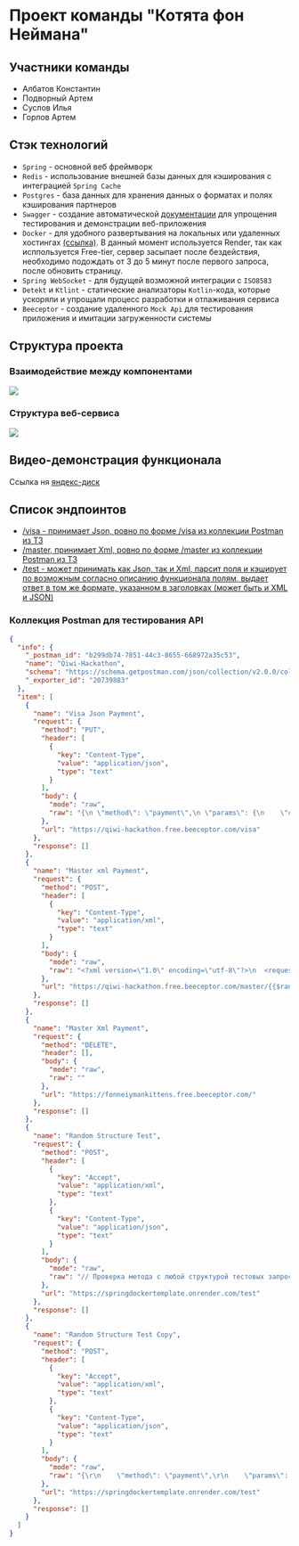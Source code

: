 # Проект команды "Котята фон Неймана"
## Участники команды
* Албатов Константин
* Подворный Артем
* Суслов Илья
* Горлов Артем

## Стэк технологий
* `Spring` - основной веб фреймворк
* `Redis` - использование внешней базы данных для кэширования с интеграцией `Spring Cache`
* `Postgres` - база данных для хранения данных о форматах и полях кэширования партнеров
* `Swagger` - создание автоматической [документации](https://springdockertemplate.onrender.com/swagger-ui/index.html) для упрощения тестирования и демонстрации веб-приложения
* `Docker` - для удобного развертывания на локальных или удаленных хостингах [(ссылка)](https://springdockertemplate.onrender.com). В данный момент используется Render, так как исппользуется Free-tier, сервер засыпает после бездействия, необходимо подождать от 3 до 5 минут после первого запроса, после обновить страницу.
* `Spring WebSocket` - для будущей возможной интеграции с `ISO8583`
* `Detekt` и `Ktlint` - статические анализаторы `Kotlin`-кода, которые ускоряли и упрощали процесс разработки и отлаживания сервиса
* `Beeceptor` - создание удаленного `Mock Api` для тестирования приложения и имитации загруженности системы

## Структура проекта
### Взаимодействие между компонентами
![](https://github.com/AlbatovK/SpringDockerTemplate/blob/master/svg_diagram.drawio.svg?raw=true)
### Структура веб-сервиса
![](https://github.com/AlbatovK/SpringDockerTemplate/blob/master/layers_svg.drawio.svg?raw=true)

## Видео-демонстрация функционала
Ссылка ня [яндекс-диск](https://disk.yandex.ru/i/RycUOM7ntfPiJQ)

## Список эндпоинтов
* [/visa - принимает Json, ровно по форме /visa из коллекции Postman из ТЗ](https://springdockertemplate.onrender.com/visa)
* [/master, принимает Xml, ровно по форме /master из коллекции Postman из ТЗ](https://springdockertemplate.onrender.com/master)
* [/test - может принимать как Json, так и Xml, парсит поля и кэширует по возможным согласно описанию функционала полям, выдает ответ в том же формате, указанном в заголовках (может быть и XML и JSON)](https://springdockertemplate.onrender.com/test)

### Коллекция Postman для тестирования API
```json
{
  "info": {
    "_postman_id": "b299db74-7851-44c3-8655-668972a35c53",
    "name": "Qiwi-Hackathon",
    "schema": "https://schema.getpostman.com/json/collection/v2.0.0/collection.json",
    "_exporter_id": "20739883"
  },
  "item": [
    {
      "name": "Visa Json Payment",
      "request": {
        "method": "PUT",
        "header": [
          {
            "key": "Content-Type",
            "value": "application/json",
            "type": "text"
          }
        ],
        "body": {
          "mode": "raw",
          "raw": "{\n \"method\": \"payment\",\n \"params\": {\n    \"card_holder_name\": \"CARDHOLDER NAME\",\n    \"card_number\": \"4278011111275400\",\n    \"card_expire\": \"2702\",\n    \"card_cvc\": \"067\",\n    \"amount\": \"1000\",\n    \"description\": \"Month subscription\",\n    \"redirect_url\": \"https://shop.merchant.com/order/23\"\n  },\n  \"id\": \"{{$randomUUID}}\"\n}"
        },
        "url": "https://qiwi-hackathon.free.beeceptor.com/visa"
      },
      "response": []
    },
    {
      "name": "Master xml Payment",
      "request": {
        "method": "POST",
        "header": [
          {
            "key": "Content-Type",
            "value": "application/xml",
            "type": "text"
          }
        ],
        "body": {
          "mode": "raw",
          "raw": "<?xml version=\"1.0\" encoding=\"utf-8\"?>\n  <request>\n\t<pg_card_number>5266886676134311</pg_card_number>\n\t<pg_description>Оплата брони</pg_description>\n\t<pg_cardholder>Ivan Ivanov</pg_cardholder>\n    <pg_expire_date>0128</pg_expire_date>\n    <pg_cvv>555</pg_cvv>\n  </request>"
        },
        "url": "https://qiwi-hackathon.free.beeceptor.com/master/{{$randomUUID}}"
      },
      "response": []
    },
    {
      "name": "Master Xml Payment",
      "request": {
        "method": "DELETE",
        "header": [],
        "body": {
          "mode": "raw",
          "raw": ""
        },
        "url": "https://fonneiymankittens.free.beeceptor.com/"
      },
      "response": []
    },
    {
      "name": "Random Structure Test",
      "request": {
        "method": "POST",
        "header": [
          {
            "key": "Accept",
            "value": "application/xml",
            "type": "text"
          },
          {
            "key": "Content-Type",
            "value": "application/json",
            "type": "text"
          }
        ],
        "body": {
          "mode": "raw",
          "raw": "// Проверка метода с любой структурой тестовых запросов, в данном случае определяется по заголовком Accept и Content-type\r\n\r\n{\r\n    \"a\": {\r\n        \"b\": {\r\n            \"c\": {\r\n\r\n            }\r\n        }\r\n    },\r\n    \"method\": \"payment\",\r\n    \"params\": {\r\n        \"card_holder_name\": \"CARDHOLDER NAME\",\r\n        \"card_number\": \"4278011111275400\",\r\n        \"card_expire\": \"2702\",\r\n        \"description\": \"Month subscription\",\r\n        \"redirect_url\": \"https://shop.merchant.com/order/23\"\r\n    },\r\n    \"description\": {\r\n        \"b\": null\r\n    },\r\n    \"id\": \"4490d1a0-fd21-44b6-84cc-a72d17b1c962\"\r\n}"
        },
        "url": "https://springdockertemplate.onrender.com/test"
      },
      "response": []
    },
    {
      "name": "Random Structure Test Copy",
      "request": {
        "method": "POST",
        "header": [
          {
            "key": "Accept",
            "value": "application/xml",
            "type": "text"
          },
          {
            "key": "Content-Type",
            "value": "application/json",
            "type": "text"
          }
        ],
        "body": {
          "mode": "raw",
          "raw": "{\r\n    \"method\": \"payment\",\r\n    \"params\": {\r\n        \"card_holder_name\": \"CARDHOLDER NAME\",\r\n        \"card_number\": \"4278011111275400\",\r\n        \"card_expire\": \"2702\",\r\n        \"card_cvc\": \"067\",\r\n        \"amount\": \"1000\",\r\n        \"description\": \"Month subscription\",\r\n        \"redirect_url\": \"https://shop.merchant.com/order/23\"\r\n    },\r\n    \"id\": \"4490d1a0-fd21-44b6-84cc-a72d17b1c962\"\r\n}"
        },
        "url": "https://springdockertemplate.onrender.com/test"
      },
      "response": []
    }
  ]
}
```

